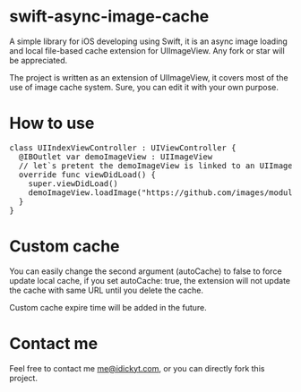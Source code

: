 swift-async-image-cache
=======================

A simple library for iOS developing using Swift, it is an async image loading and local file-based cache extension for UIImageView. Any fork or star will be appreciated.

The project is written as an extension of UIImageView, it covers most of the use of image cache system. Sure, you can edit it with your own purpose.

How to use
=======================
<pre>
class UIIndexViewController : UIViewController {
  @IBOutlet var demoImageView : UIImageView
  // let`s pretent the demoImageView is linked to an UIImageView element in storyboard
  override func viewDidLoad() {
    super.viewDidLoad()
    demoImageView.loadImage("https://github.com/images/modules/dashboard/bootcamp/octocat_repo.png", autoCache: true)
  }
}
</pre>
Custom cache
=======================
You can easily change the second argument (autoCache) to false to force update local cache, if you set autoCache: true, the extension will not update the cache with same URL until you delete the cache.

Custom cache expire time will be added in the future.

Contact me
=======================
Feel free to contact me <me@idickyt.com>, or you can directly fork this project.
